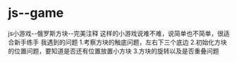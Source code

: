 # js--game
js小游戏--俄罗斯方块--完美注释
这样的小游戏说难不难，说简单也不简单，很适合新手练手
我遇到的问题
1.考察方块的触底问题，左右下三个底边
2.初始化方块的位置问题，要知道是否还有位置放置小方块
3.方块的旋转以及是否重叠问题
